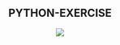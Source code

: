 <div align="center">
 <h2>PYTHON-EXERCISE</h2>
</div>

<div align="center">
<img src="https://github.com/caiocrf/python-Exercise/assets/104791688/fa5f3f16-6c6e-4146-a4e1-edd1ec953abe">
</div>
